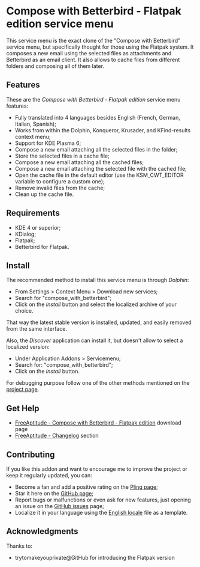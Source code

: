 # Compose with Betterbird - Flatpak edition service menu

This service menu is the exact clone of the "Compose with Betterbird" service menu,
but specifically thought for those using the Flatpak system.
It composes a new email using the selected files as attachments and Betterbird as
an email client.
It also allows to cache files from different folders and composing all of them later.

## Features

These are the *Compose with Betterbird - Flatpak edition* service menu features:
- Fully translated into 4 languages besides English
  (French, German, Italian, Spanish);
- Works from within the Dolphin, Konqueror, Krusader, and KFind-results context menu;
- Support for KDE Plasma 6;
- Compose a new email attaching all the selected files in the folder;
- Store the selected files in a cache file;
- Compose a new email attaching all the cached files;
- Compose a new email attaching the selected file with the cached file;
- Open the cache file in the default editor (use the KSM_CWT_EDITOR variable to configure a custom one);
- Remove invalid files from the cache;
- Clean up the cache file.

## Requirements

- KDE 4 or superior;
- KDialog;
- Flatpak;
- Betterbird for Flatpak.

## Install

The recommended method to install this service menu is through *Dolphin*:
- From Settings > Context Menu > Download new services;
- Search for "compose_with_betterbird";
- Click on the *Install* button and select the localized archive of your choice.

That way the latest stable version is installed, updated, and easily removed from the same interface.

Also, the *Discover* application can install it, but doesn't allow to select a localized version:
- Under Application Addons > Servicemenu;
- Search for: "compose_with_betterbird";
- Click on the *Install* button.

For debugging purpose follow one of the other methods mentioned on the [project page][installation].

## Get Help

- [FreeAptitude - Compose with Betterbird - Flatpak edition][download] download page
- [FreeAptitude - Changelog][changelog] section

## Contributing

If you like this addon and want to encourage me to improve the project or keep it
regularly updated, you can:
- Become a fan and add a positive rating on the [Pling page][pling];
- Star it here on the [GitHub page][github];
- Report bugs or malfunctions or even ask for new features, just opening an issue
  on the [GitHub issues][issues] page;
- Localize it in your language using the [English locale][locale] file as a template.

## Acknowledgments

Thanks to:
- trytomakeyouprivate@GitHub for introducing the Flatpak version

[download]: https://freeaptitude.altervista.org/downloads/compose-with-betterbird.html "Compose with Betterbird - Flatpak edition download page on FreeAptitude"
[changelog]: https://freeaptitude.altervista.org/downloads/compose-with-betterbird.html#changelog "Compose with Betterbird - Flatpak edition changelog on FreeAptitude"
[installation]: https://freeaptitude.altervista.org/downloads/compose-with-betterbird.html#installation "Compose with Betterbird - Flatpak edition installation on FreeAptitude"
[pling]: https://pling.com/p/1989302/ "Compose with Betterbird - Flatpak edition page on Pling"
[github]: https://github.com/fabiomux/kde-servicemenus "KDE ServiceMenus page on GitHub"
[issues]: https://github.com/fabiomux/kde-servicemenus/issues "KDE ServiceMenus issues page on GitHub"
[locale]: https://github.com/fabiomux/kde-servicemenus/blob/main/compose_with_betterbird-flatpak/locale/en.yaml "English localization file to use as template"
[contributing]: https://github.com/fabiomux/kde-servicemenus#contributing "How to contribute to the Compose with Betterbird - Flatpak edition project"
[§]: # "Generated by servicemenu_generator"
